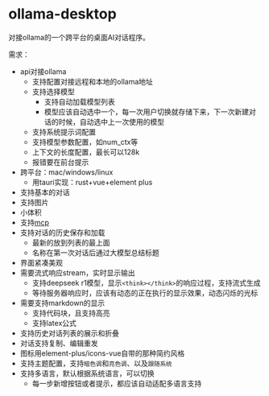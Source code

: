 # ollama-desktop

对接ollama的一个跨平台的桌面AI对话程序。

需求：

- api对接ollama
  - 支持配置对接远程和本地的ollama地址
  - 支持选择模型
    - 支持自动加载模型列表
    - 模型应该自动选中一个，每一次用户切换就存储下来，下一次新建对话的时候，自动选中上一次使用的模型
  - 支持系统提示词配置
  - 支持模型参数配置，如num_ctx等
  - 上下文的长度配置，最长可以128k
  - 报错要在前台提示
- 跨平台：mac/windows/linux
  - 用tauri实现：rust+vue+element plus
- 支持基本的对话
- 支持图片
- 小体积
- 支持[mcp](https://modelcontextprotocol.io/introduction)
- 支持对话的历史保存和加载
  - 最新的放到列表的最上面
  - 名称在第一次对话后通过大模型总结标题
- 界面紧凑美观
- 需要流式响应stream，实时显示输出
  - 支持deepseek r1模型，显示`<think></think>`的响应过程，支持流式生成
  - 等待服务器响应时，应该有动态的正在执行的显示效果，动态闪烁的光标
- 需要支持markdown的显示
  - 支持代码块，且支持高亮
  - 支持latex公式
- 支持历史对话列表的展示和折叠
- 对话支持复制、编辑重发
- 图标用element-plus/icons-vue自带的那种简约风格
- 支持主题配置，支持`暗色调`和`亮色调`、以及`跟随系统`
- 支持多语言，默认根据系统语言，可以切换
  - 每一步新增按钮或者提示，都应该自动适配多语言支持